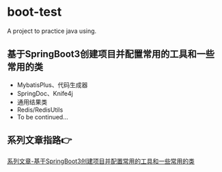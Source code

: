 # boot-test
A project to practice java using.

## 基于SpringBoot3创建项目并配置常用的工具和一些常用的类
* MybatisPlus、代码生成器
* SpringDoc、Knife4j
* 通用结果类
* Redis/RedisUtils
* To be continued...
## 系列文章指路👉
[系列文章-基于SpringBoot3创建项目并配置常用的工具和一些常用的类](https://blog.csdn.net/shijizhe1/article/details/130526610)
